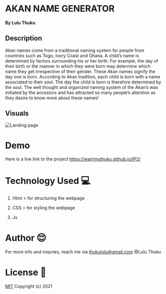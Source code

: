 # AKAN NAME GENERATOR

#### By **Lulu Thuku**

## Description

Akan names come from a traditional naming system for people from countries such as Togo, Ivory Coast and Ghana. A child’s name is determined by factors surrounding his or her birth. For example, the day of their birth or the manner in which they were born may determine which name they get irrespective of their gender. These Akan names signify the day one is born. According to Akan tradition, each child is born with a name associated to their soul. The day the child is born is therefore determined by the soul. The well thought and organized naming system of the Akan’s was initiated by the ancestors and has attracted so many people’s attention as they desire to know more about these names!

## Visuals

![Landing page](https://81dbbnqdih-flywheel.netdna-ssl.com/wp-content/uploads/2012/08/traditions-of-ghana-warrior-king-faces.jpg)

# Demo

Here is a live link to the project https://wairimuthuku.github.io/IP2/

# Technology Used <span style='font-size:30px;'>&#128187;</span>

1. Html > for structuring the webpage

2. CSS > for styling the webpage

3. Js

# Author <span style='font-size:30px;'>&#128524;</span>

For more info and inquries, reach me via thukululu@gmail.com
@Lulu Thuku

# License <span style='font-size:30px;'>🔐</span>

[MIT](https://choosealicense.com/licenses/mit/)
Copyright (c) 2021
